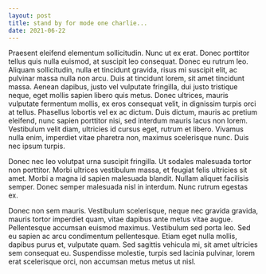 ```yaml
---
layout: post
title: stand by for mode one charlie...
date: 2021-06-22
---
```


Praesent eleifend elementum sollicitudin. Nunc ut ex erat. Donec porttitor tellus quis nulla euismod, at suscipit leo consequat. Donec eu rutrum leo. Aliquam sollicitudin, nulla et tincidunt gravida, risus mi suscipit elit, ac pulvinar massa nulla non arcu. Duis at tincidunt lorem, sit amet tincidunt massa. Aenean dapibus, justo vel vulputate fringilla, dui justo tristique neque, eget mollis sapien libero quis metus. Donec ultrices, mauris vulputate fermentum mollis, ex eros consequat velit, in dignissim turpis orci at tellus. Phasellus lobortis vel ex ac dictum. Duis dictum, mauris ac pretium eleifend, nunc sapien porttitor nisi, sed interdum mauris lacus non lorem. Vestibulum velit diam, ultricies id cursus eget, rutrum et libero. Vivamus nulla enim, imperdiet vitae pharetra non, maximus scelerisque nunc. Duis nec ipsum turpis.

Donec nec leo volutpat urna suscipit fringilla. Ut sodales malesuada tortor non porttitor. Morbi ultrices vestibulum massa, et feugiat felis ultricies sit amet. Morbi a magna id sapien malesuada blandit. Nullam aliquet facilisis semper. Donec semper malesuada nisl in interdum. Nunc rutrum egestas ex.

Donec non sem mauris. Vestibulum scelerisque, neque nec gravida gravida, mauris tortor imperdiet quam, vitae dapibus ante metus vitae augue. Pellentesque accumsan euismod maximus. Vestibulum sed porta leo. Sed eu sapien ac arcu condimentum pellentesque. Etiam eget nulla mollis, dapibus purus et, vulputate quam. Sed sagittis vehicula mi, sit amet ultricies sem consequat eu. Suspendisse molestie, turpis sed lacinia pulvinar, lorem erat scelerisque orci, non accumsan metus metus ut nisl.
